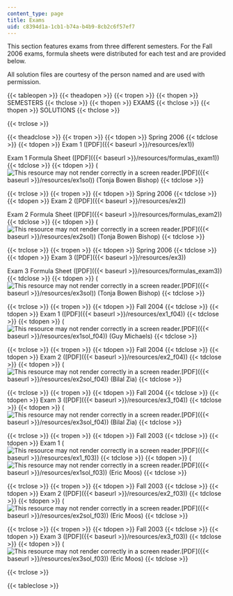 ```yaml
---
content_type: page
title: Exams
uid: c8394d1a-1cb1-b74a-b4b9-8cb2c6f57ef7
---
```


This section features exams from three different semesters. For the Fall 2006 exams, formula sheets were distributed for each test and are provided below.

All solution files are courtesy of the person named and are used with permission.

{{< tableopen >}}
{{< theadopen >}}
{{< tropen >}}
{{< thopen >}}
SEMESTERS
{{< thclose >}}
{{< thopen >}}
EXAMS
{{< thclose >}}
{{< thopen >}}
SOLUTIONS
{{< thclose >}}

{{< trclose >}}

{{< theadclose >}}
{{< tropen >}}
{{< tdopen >}}
Spring 2006
{{< tdclose >}}
{{< tdopen >}}
Exam 1 ([PDF]({{< baseurl >}}/resources/ex1))  
  
Exam 1 Formula Sheet ([PDF]({{< baseurl >}}/resources/formulas_exam1))
{{< tdclose >}}
{{< tdopen >}}
(![This resource may not render correctly in a screen reader.](/images/inacessible.gif)[PDF]({{< baseurl >}}/resources/ex1sol)) (Tonja Bowen Bishop)
{{< tdclose >}}

{{< trclose >}}
{{< tropen >}}
{{< tdopen >}}
Spring 2006
{{< tdclose >}}
{{< tdopen >}}
Exam 2 ([PDF]({{< baseurl >}}/resources/ex2))  
  
Exam 2 Formula Sheet ([PDF]({{< baseurl >}}/resources/formulas_exam2))
{{< tdclose >}}
{{< tdopen >}}
(![This resource may not render correctly in a screen reader.](/images/inacessible.gif)[PDF]({{< baseurl >}}/resources/ex2sol)) (Tonja Bowen Bishop)
{{< tdclose >}}

{{< trclose >}}
{{< tropen >}}
{{< tdopen >}}
Spring 2006
{{< tdclose >}}
{{< tdopen >}}
Exam 3 ([PDF]({{< baseurl >}}/resources/ex3))  
  
Exam 3 Formula Sheet ([PDF]({{< baseurl >}}/resources/formulas_exam3))
{{< tdclose >}}
{{< tdopen >}}
(![This resource may not render correctly in a screen reader.](/images/inacessible.gif)[PDF]({{< baseurl >}}/resources/ex3sol)) (Tonja Bowen Bishop)
{{< tdclose >}}

{{< trclose >}}
{{< tropen >}}
{{< tdopen >}}
Fall 2004
{{< tdclose >}}
{{< tdopen >}}
Exam 1 ([PDF]({{< baseurl >}}/resources/ex1_f04))
{{< tdclose >}}
{{< tdopen >}}
(![This resource may not render correctly in a screen reader.](/images/inacessible.gif)[PDF]({{< baseurl >}}/resources/ex1sol_f04)) (Guy Michaels)
{{< tdclose >}}

{{< trclose >}}
{{< tropen >}}
{{< tdopen >}}
Fall 2004
{{< tdclose >}}
{{< tdopen >}}
Exam 2 ([PDF]({{< baseurl >}}/resources/ex2_f04))
{{< tdclose >}}
{{< tdopen >}}
(![This resource may not render correctly in a screen reader.](/images/inacessible.gif)[PDF]({{< baseurl >}}/resources/ex2sol_f04)) (Bilal Zia)
{{< tdclose >}}

{{< trclose >}}
{{< tropen >}}
{{< tdopen >}}
Fall 2004
{{< tdclose >}}
{{< tdopen >}}
Exam 3 ([PDF]({{< baseurl >}}/resources/ex3_f04))
{{< tdclose >}}
{{< tdopen >}}
(![This resource may not render correctly in a screen reader.](/images/inacessible.gif)[PDF]({{< baseurl >}}/resources/ex3sol_f04)) (Bilal Zia)
{{< tdclose >}}

{{< trclose >}}
{{< tropen >}}
{{< tdopen >}}
Fall 2003
{{< tdclose >}}
{{< tdopen >}}
Exam 1 (![This resource may not render correctly in a screen reader.](/images/inacessible.gif)[PDF]({{< baseurl >}}/resources/ex1_f03))
{{< tdclose >}}
{{< tdopen >}}
(![This resource may not render correctly in a screen reader.](/images/inacessible.gif)[PDF]({{< baseurl >}}/resources/ex1sol_f03)) (Eric Moos)
{{< tdclose >}}

{{< trclose >}}
{{< tropen >}}
{{< tdopen >}}
Fall 2003
{{< tdclose >}}
{{< tdopen >}}
Exam 2 ([PDF]({{< baseurl >}}/resources/ex2_f03))
{{< tdclose >}}
{{< tdopen >}}
(![This resource may not render correctly in a screen reader.](/images/inacessible.gif)[PDF]({{< baseurl >}}/resources/ex2sol_f03)) (Eric Moos)
{{< tdclose >}}

{{< trclose >}}
{{< tropen >}}
{{< tdopen >}}
Fall 2003
{{< tdclose >}}
{{< tdopen >}}
Exam 3 ([PDF]({{< baseurl >}}/resources/ex3_f03))
{{< tdclose >}}
{{< tdopen >}}
(![This resource may not render correctly in a screen reader.](/images/inacessible.gif)[PDF]({{< baseurl >}}/resources/ex3sol_f03)) (Eric Moos)
{{< tdclose >}}

{{< trclose >}}

{{< tableclose >}}